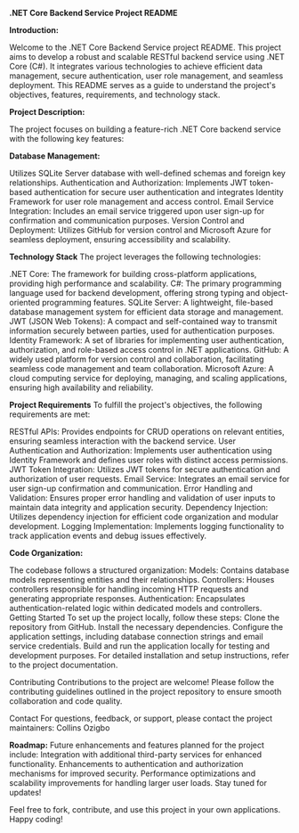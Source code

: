 **.NET Core Backend Service Project README**

**Introduction:**

Welcome to the .NET Core Backend Service project README. This project aims to develop a robust and scalable RESTful backend service using .NET Core (C#). It integrates various technologies to achieve efficient data management, secure authentication, user role management, and seamless deployment. This README serves as a guide to understand the project's objectives, features, requirements, and technology stack.

**Project Description:**

The project focuses on building a feature-rich .NET Core backend service with the following key features:

**Database Management:**

Utilizes SQLite Server database with well-defined schemas and foreign key relationships.
Authentication and Authorization: Implements JWT token-based authentication for secure user authentication and integrates Identity Framework for user role management and access control.
Email Service Integration: Includes an email service triggered upon user sign-up for confirmation and communication purposes.
Version Control and Deployment: Utilizes GitHub for version control and Microsoft Azure for seamless deployment, ensuring accessibility and scalability.

**Technology Stack**
The project leverages the following technologies:

.NET Core: The framework for building cross-platform applications, providing high performance and scalability.
C#: The primary programming language used for backend development, offering strong typing and object-oriented programming features.
SQLite Server: A lightweight, file-based database management system for efficient data storage and management.
JWT (JSON Web Tokens): A compact and self-contained way to transmit information securely between parties, used for authentication purposes.
Identity Framework: A set of libraries for implementing user authentication, authorization, and role-based access control in .NET applications.
GitHub: A widely used platform for version control and collaboration, facilitating seamless code management and team collaboration.
Microsoft Azure: A cloud computing service for deploying, managing, and scaling applications, ensuring high availability and reliability.

**Project Requirements**
To fulfill the project's objectives, the following requirements are met:

RESTful APIs: Provides endpoints for CRUD operations on relevant entities, ensuring seamless interaction with the backend service.
User Authentication and Authorization: Implements user authentication using Identity Framework and defines user roles with distinct access permissions.
JWT Token Integration: Utilizes JWT tokens for secure authentication and authorization of user requests.
Email Service: Integrates an email service for user sign-up confirmation and communication.
Error Handling and Validation: Ensures proper error handling and validation of user inputs to maintain data integrity and application security.
Dependency Injection: Utilizes dependency injection for efficient code organization and modular development.
Logging Implementation: Implements logging functionality to track application events and debug issues effectively.

**Code Organization:**

The codebase follows a structured organization:
Models: Contains database models representing entities and their relationships.
Controllers: Houses controllers responsible for handling incoming HTTP requests and generating appropriate responses.
Authentication: Encapsulates authentication-related logic within dedicated models and controllers.
Getting Started
To set up the project locally, follow these steps:
Clone the repository from GitHub.
Install the necessary dependencies.
Configure the application settings, including database connection strings and email service credentials.
Build and run the application locally for testing and development purposes.
For detailed installation and setup instructions, refer to the project documentation.

Contributing
Contributions to the project are welcome! Please follow the contributing guidelines outlined in the project repository to ensure smooth collaboration and code quality.

Contact
For questions, feedback, or support, please contact the project maintainers:
Collins Ozigbo

**Roadmap:**
Future enhancements and features planned for the project include:
Integration with additional third-party services for enhanced functionality.
Enhancements to authentication and authorization mechanisms for improved security.
Performance optimizations and scalability improvements for handling larger user loads.
Stay tuned for updates!

Feel free to fork, contribute, and use this project in your own applications. Happy coding!
